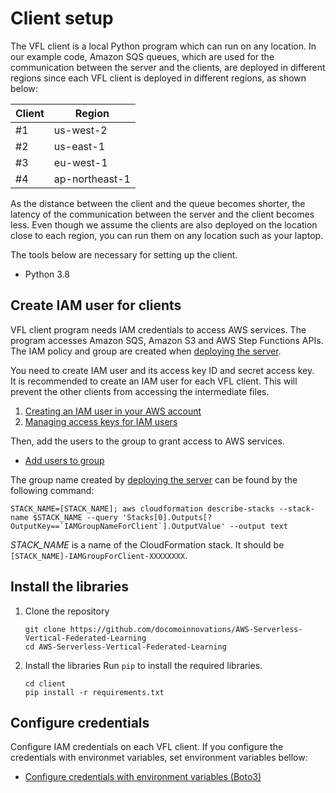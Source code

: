 # Client setup
The VFL client is a local Python program which can run on any location. In our example code, Amazon SQS queues, which are used for the communication between the server and the clients, are deployed in different regions since each VFL client is deployed in different regions, as shown below:

|Client|Region|
| --- | --- |
|#1|us-west-2|
|#2|us-east-1|
|#3|eu-west-1|
|#4|ap-northeast-1|

As the distance between the client and the queue becomes shorter, the latency of the communication between the server and the client becomes less. Even though we assume the clients are also deployed on the location close to each region, you can run them on any location such as your laptop.

The tools below are necessary for setting up the client.

- Python 3.8

## Create IAM user for clients
VFL client program needs IAM credentials to access AWS services. The program accesses Amazon SQS, Amazon S3 and AWS Step Functions APIs. The IAM policy and group are created when [deploying the server](../server/README.md#deploying-the-server).

You need to create IAM user and its access key ID and secret access key.\
It is recommended to create an IAM user for each VFL client. This will prevent the other clients from accessing the intermediate files.

1. [Creating an IAM user in your AWS account](https://docs.aws.amazon.com/IAM/latest/UserGuide/id_users_create.html)
1. [Managing access keys for IAM users](https://docs.aws.amazon.com/IAM/latest/UserGuide/id_credentials_access-keys.html)

Then, add the users to the group to grant access to AWS services.
- [Add users to group](https://docs.aws.amazon.com/singlesignon/latest/userguide/adduserstogroups.html)

The group name created by [deploying the server](../server/README.md#deploying-the-server) can be found by the following command:

```shell
STACK_NAME=[STACK_NAME]; aws cloudformation describe-stacks --stack-name $STACK_NAME --query 'Stacks[0].Outputs[?OutputKey==`IAMGroupNameForClient`].OutputValue' --output text
```
*STACK_NAME* is a name of the CloudFormation stack. It should be `[STACK_NAME]-IAMGroupForClient-XXXXXXXX`.


## Install the libraries
1. Clone the repository
    ```shell
    git clone https://github.com/docomoinnovations/AWS-Serverless-Vertical-Federated-Learning
    cd AWS-Serverless-Vertical-Federated-Learning
    ```
1. Install the libraries
    Run `pip` to install the required libraries.
    ```shell
    cd client
    pip install -r requirements.txt
    ```

## Configure credentials
Configure IAM credentials on each VFL client.
If you configure the credentials with environmet variables, set environment variables bellow:
- [Configure credentials with environment variables (Boto3)](https://boto3.amazonaws.com/v1/documentation/api/latest/guide/credentials.html#environment-variables)
